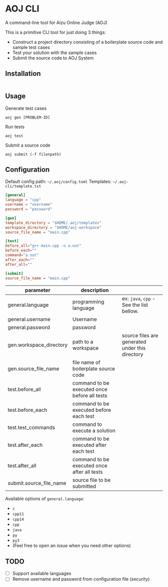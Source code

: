 # AOJ CLI
A command-line tool for Aizu Online Judge (AOJ)

This is a primitive CLI tool for just doing 3 things:

- Construct a project directory consisting of a boilerplate source code and sample test cases
- Test your solution with the sample cases
- Submit the source code to AOJ System

## Installation

```shell
```

## Usage

Generate test cases

```shell
aoj gen [PROBLEM-ID]
```

Run tests

```shell
aoj test
```

Submit a source code

```shell
aoj submit (-f filenpath)
```

## Configuration

Default config path: `~/.aoj/config.toml`
Templates: `~/.aoj-cli/template.txt`

```toml
[general]
language = "cpp"
username = "username"
password = "password"

[gen]
template_directory = "$HOME/.aoj/templates"
workspace_directory = "$HOME/aoj-workspace"
source_file_name = "main.cpp"

[test]
before_all="g++ main.cpp -o a.out"
before_each=""
command="a.out"
after_each=""
after_all=""

[submit]
source_file_name = "main.cpp"
```

| parameter| description |  |
|----------|-------------|--|
| general.language | programming language | ex: `java`, `cpp` - See the list bellow. |
| general.username | Username | |
| general.password | password | |
| gen.workspace_directory | path to a workspace | source files are generated under this directory |
| gen.source_file_name | file name of boilerplate source code | |
| test.before_all | command to be executed once before all tests | |
| test.before_each | command to be executed before each test | |
| test.test_commands | command to execute a solution | |
| test.after_each | command to be executed after each test | |
| test.after_all | command to be executed once after all tests | |
| submit.source_file_name | source file to be submitted | |

Available options of `general.language`:

- `c`
- `cpp11`
- `cpp14`
- `cpp`
- `java`
- `py`
- `py3`
- (Feel free to open an issue when you need other options)

## TODO

- [ ] Support available languages
- [ ] Remove username and password from configuration file (security)
